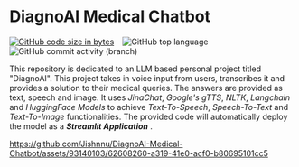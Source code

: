# DiagnoAI Medical Chatbot

[![GitHub code size in bytes](https://img.shields.io/github/languages/code-size/Jishnnu/DiagnoAI-Medical-Chatbot)](https://github.com/Jishnnu/DiagnoAI-Medical-Chatbot) &ensp; ![GitHub top language](https://img.shields.io/github/languages/top/Jishnnu/DiagnoAI-Medical-Chatbot) &ensp; ![GitHub commit activity (branch)](https://img.shields.io/github/commit-activity/m/Jishnnu/DiagnoAI-Medical-Chatbot)

This repository is dedicated to an LLM based personal project titled "DiagnoAI". This project takes in voice input from users, transcribes it and provides a solution to their medical queries. The answers are provided as text, speech and image. It uses _JinaChat_, _Google's gTTS_, _NLTK_, _Langchain_ and _HuggingFace Models_ to achieve _Text-To-Speech_, _Speech-To-Text_ and _Text-To-Image_ functionalities. The provided code will automatically deploy the model as a **_Streamlit Application_** .

https://github.com/Jishnnu/DiagnoAI-Medical-Chatbot/assets/93140103/62608260-a319-41e0-acf0-b80695101cc5

